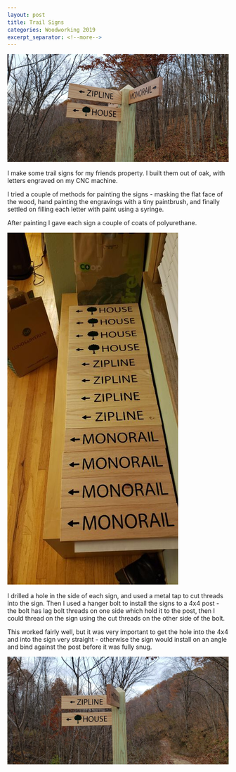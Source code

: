 ```yaml
---
layout: post
title: Trail Signs
categories: Woodworking 2019
excerpt_separator: <!--more-->
---
```


![Trail Signs](/images/trail-signs/0.jpg)

I make some trail signs for my friends property. I built them out of oak, with letters engraved on my CNC machine.
<!--more-->

I tried a couple of methods for painting the signs - masking the flat face of the wood, hand painting the engravings with a tiny paintbrush, and finally settled on filling each letter with paint using a syringe.

After painting I gave each sign a couple of coats of polyurethane.

![Trail Signs](/images/trail-signs/1.jpg)

I drilled a hole in the side of each sign, and used a metal tap to cut threads into the sign.  Then I used a hanger bolt to install the signs to a 4x4 post - the bolt has lag bolt threads on one side which hold it to the post, then I could thread on the sign using the cut threads on the other side of the bolt.

This worked fairly well, but it was very important to get the hole into the 4x4 and into the sign very straight - otherwise the sign would install on an angle and bind against the post before it was fully snug.

![Trail Signs](/images/trail-signs/2.jpg)
